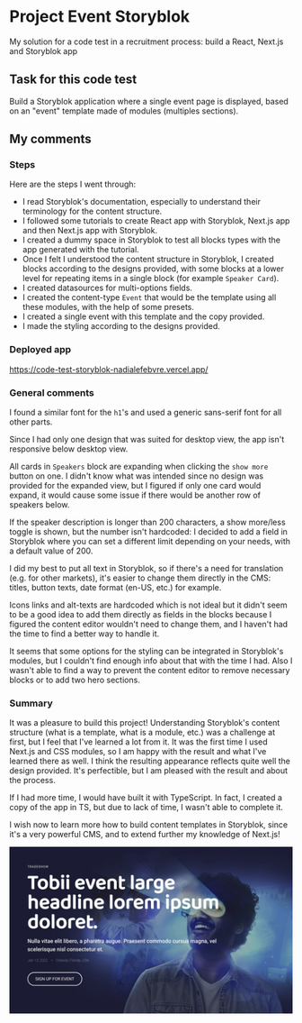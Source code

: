 # Project Event Storyblok

My solution for a code test in a recruitment process: build a React, Next.js and Storyblok app

## Task for this code test
Build a Storyblok application where a single event page is displayed, based on an "event" template made of modules (multiples sections).

## My comments

### Steps

Here are the steps I went through:

* I read Storyblok's documentation, especially to understand their terminology for the content structure.
* I followed some tutorials to create React app with Storyblok, Next.js app and then Next.js app with Storyblok.
* I created a dummy space in Storyblok to test all blocks types with the app generated with the tutorial.
* Once I felt I understood the content structure in Storyblok, I created blocks according to the designs provided, with some blocks at a lower level for repeating items in a single block (for example `Speaker Card`).
* I created datasources for multi-options fields.
* I created the content-type `Event` that would be the template using all these modules, with the help of some presets.
* I created a single event with this template and the copy provided.
* I made the styling according to the designs provided.


### Deployed app
https://code-test-storyblok-nadialefebvre.vercel.app/


### General comments

I found a similar font for the `h1`'s and used a generic sans-serif font for all other parts.

Since I had only one design that was suited for desktop view, the app isn't responsive below desktop view.

All cards in `Speakers` block are expanding when clicking the `show more` button on one. I didn't know what was intended since no design was provided for the expanded view, but I figured if only one card would expand, it would cause some issue if there would be another row of speakers below.

If the speaker description is longer than 200 characters, a show more/less toggle is shown, but the number isn't hardcoded: I decided to add a field in Storyblok where you can set a different limit depending on your needs, with a default value of 200.

I did my best to put all text in Storyblok, so if there's a need for translation (e.g. for other markets), it's easier to change them directly in the CMS: titles, button texts, date format (en-US, etc.) for example.

Icons links and alt-texts are hardcoded which is not ideal but it didn't seem to be a good idea to add them directly as fields in the blocks because I figured the content editor wouldn't need to change them, and I haven't had the time to find a better way to handle it.

It seems that some options for the styling can be integrated in Storyblok's modules, but I couldn't find enough info about that with the time I had. Also I wasn't able to find a way to prevent the content editor to remove necessary blocks or to add two hero sections.


### Summary

It was a pleasure to build this project! Understanding Storyblok's content structure (what is a template, what is a module, etc.) was a challenge at first, but I feel that I've learned a lot from it. It was the first time I used Next.js and CSS modules, so I am happy with the result and what I've learned there as well. I think the resulting appearance reflects quite well the design provided. It's perfectible, but I am pleased with the result and about the process.

If I had more time, I would have built it with TypeScript. In fact, I created a copy of the app in TS, but due to lack of time, I wasn't able to complete it.

I wish now to learn more how to build content templates in Storyblok, since it's a very powerful CMS, and to extend further my knowledge of Next.js!

<div align="center">
  <img src="screenshot.jpg" />
</div>
